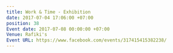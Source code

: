 ```yaml
---
title: Work & Time - Exhibition
date: 2017-07-04 17:06:00 +07:00
position: 38
Event date: 2017-07-08 00:00:00 +07:00
Venue: Rafiki's
Event URL: https://www.facebook.com/events/317415415382238/
---
```


